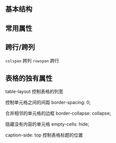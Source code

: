 ## 基本结构

## 常用属性

## 跨行/跨列

`colspan` 跨列 `rowspan` 跨行

## 表格的独有属性

table-layout 控制表格的列宽

控制单元格之间的间距 border-spacing: 0;

合并相邻的单元格的边框 border-collapse: collapse;

隐藏没有内容的单元格 empty-cells: hide;

caption-side: top 控制表格标题的位置